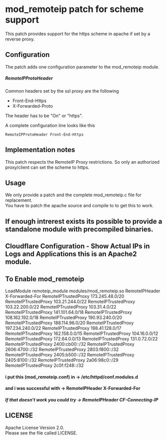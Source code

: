 mod_remoteip patch for scheme support
=====================================

This patch provides support for the https scheme in apache if set by a reverse proxy.

Configuration
-------------

The patch adds one configuration parameter to the mod_remoteip module.

##### RemoteIPProtoHeader

Common headers set by the ssl proxy are the following

* Front-End-Https
* X-Forwarded-Proto

The header has to be "On" or "https".

A complete configuration line looks like this

```apacheconfig
RemoteIPProtoHeader Front-End-Https
```

Implementation notes
-------------------

This patch respects the RemoteIP Proxy restrictions. So only an authorized proxy/client can set the scheme to https.

Usage
-----

We only provide a patch and the complete mod_remoteip.c file for replacement.   
You have to patch the apache source and compile to to get this to work.  

If enough intrerest exists its possible to provide a standalone module with precompiled binaries.
-------------------------------------------------------------------------------------------------

## Cloudflare Configuration - Show Actual IPs in Logs and Applications this is an Apache2 module.
## To Enable mod_remoteip
LoadModule remoteip_module modules/mod_remoteip.so
RemoteIPHeader X-Forwarded-For
RemoteIPTrustedProxy 173.245.48.0/20
RemoteIPTrustedProxy 103.21.244.0/22
RemoteIPTrustedProxy 103.22.200.0/22
RemoteIPTrustedProxy 103.31.4.0/22
RemoteIPTrustedProxy 141.101.64.0/18
RemoteIPTrustedProxy 108.162.192.0/18
RemoteIPTrustedProxy 190.93.240.0/20
RemoteIPTrustedProxy 188.114.96.0/20
RemoteIPTrustedProxy 197.234.240.0/22
RemoteIPTrustedProxy 198.41.128.0/17
RemoteIPTrustedProxy 162.158.0.0/15
RemoteIPTrustedProxy 104.16.0.0/12
RemoteIPTrustedProxy 172.64.0.0/13
RemoteIPTrustedProxy 131.0.72.0/22
RemoteIPTrustedProxy 2400:cb00::/32
RemoteIPTrustedProxy 2606:4700::/32
RemoteIPTrustedProxy 2803:f800::/32
RemoteIPTrustedProxy 2405:b500::/32
RemoteIPTrustedProxy 2405:8100::/32
RemoteIPTrustedProxy 2a06:98c0::/29
RemoteIPTrustedProxy 2c0f:f248::/32

#### i put this (mod_remoteip.conf) in ->  /etc/httpd/conf.modules.d
#### and i was successful with ->  RemoteIPHeader X-Forwarded-For
##### If that doesn't work you could try -> RemoteIPHeader CF-Connecting-IP


LICENSE
-------

Apache License Version 2.0.  
Please see the file called LICENSE.
